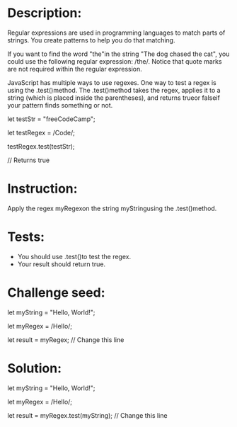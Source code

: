 # Description:

Regular expressions are used in programming languages to match parts of strings. You create patterns to help you do that matching.

If you want to find the word "the"in the string "The dog chased the cat", you could use the following regular expression: /the/. Notice that quote marks are not required within the regular expression.

JavaScript has multiple ways to use regexes. One way to test a regex is using the .test()method. The .test()method takes the regex, applies it to a string (which is placed inside the parentheses), and returns trueor falseif your pattern finds something or not.

let testStr = "freeCodeCamp";

let testRegex = /Code/;

testRegex.test(testStr);

// Returns true


# Instruction:
Apply the regex myRegexon the string myStringusing the .test()method.


# Tests:
- You should use .test()to test the regex.
- Your result should return true.


# Challenge seed:

let myString = "Hello, World!";

let myRegex = /Hello/;

let result = myRegex; // Change this line



# Solution:

let myString = "Hello, World!";

let myRegex = /Hello/;

let result = myRegex.test(myString); // Change this line
